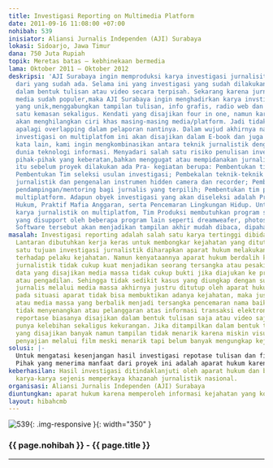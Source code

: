 ```yaml
---
title: Investigasi Reporting on Multimedia Platform
date: 2011-09-16 11:08:00 +07:00
nohibah: 539
inisiator: Aliansi Jurnalis Independen (AJI) Surabaya
lokasi: Sidoarjo, Jawa Timur
dana: 750 Juta Rupiah
topik: Meretas batas – kebhinekaan bermedia
lama: Oktober 2011 – Oktober 2012
deskripsi: 'AJI Surabaya ingin memproduksi karya investigasi jurnalisitik yang berbeda
  dari yang sudah ada. Selama ini yang investigasi yang sudah dilakukan ditampilkan
  dalam bentuk tulisan atau video secara terpisah. Sekarang karena jurnalisme new
  media sudah populer,maka AJI Surabaya ingin menghadirkan karya invstigasi jurnalistik
  yang unik,menggabungkan tampilan tulisan, info grafis, radio web dan video dalam
  satu kemasan sekaligus. Kendati yang disajikan four in one, namun karya ini tidak
  akan menghilangkan ciri khas masing-masing media/platform. Jadi tidak akan ada pengulangan
  apalagi overlapping dalam pelaporan nantinya. Dalam wujud akhirnya nanti, laporan
  investigasi on multiplatfom ini akan disajikan dalam E-book dan juga website. Dengan
  kata lain, kami ingin mengkombinasikan antara teknik jurnalistik dengan kemajuan
  dunia teknologi informasi. Menyadari salah satu risiko penulisan investigasi ada
  pihak-pihak yang keberatan,bahkan menggugat atau mempidanakan jurnalis. Oleh karena
  itu sebelum proyek dilakukan ada Pra- kegiatan berupa: Pembentukan tim advokasi;
  Pembentukan Tim seleksi usulan investigasi; Pembekalan teknik-teknik investigasi
  jurnalistik dan pengenalan instrumen hidden camera dan recorder; Pembentukan tim
  pendampingan/mentoring bagi jurnalis yang terpilih; Pembentukan tim produksi media
  multiplatform. Adapun obyek investigasi yang akan diseleksi adalah Praktik Mafia
  Hukum, Praktif Mafia Anggaran, serta Pencemaran Lingkungan Hidup. Untuk membuat
  karya jurnalistik on multiplatfom, Tim Produksi membutuhkan program software macromediaflash
  yang disupport oleh beberapa program lain seperti dreamweafer, photoshop serta primiere.
  Software tersebut akan menjadikan tampilan akhir mudah dibaca, dipahami dan atraktif.'
masalah: Investigasi reporting adalah salah satu karya tertinggi dibidang jurnalistik.
  Lantaran dibutuhkan kerja keras untuk membongkar kejahatan yang ditutupi. Salah
  satu tujuan investigasi jurnalistik diharapkan aparat hukum melakukan tindakan tegas
  terhadap pelaku kejahatan. Namun kenyataannya aparat hukum berdalih karya investigasi
  jurnalistik tidak cukup kuat menjadikan seorang tersangka atau pesakitan. Faktornya
  data yang disajikan media massa tidak cukup bukti jika diajukan ke proses penyidikan
  atau pengadilan. Sehingga tidak sedikit kasus yang diungkap dengan susah payah oleh
  jurnalis melalui media massa akhirnya justru ditutup oleh aparat hukum.  Celakanya,
  pada situasi aparat tidak bisa membuktikan adanya kejahatan, maka justru penulis
  atau media massa yang berbalik menjadi tersangka pencemaran nama baik, perbuatan
  tidak menyenangkan atau pelanggaran atas informasi transaksi elektronik (ITE). Investigasi
  reportase biasanya disajikan dalam bentuk tulisan saja atau video saja. Masing-masing
  punya kelebihan sekaligus kekurangan. Jika ditampilkan dalam bentuk tulisan, informasi
  yang disajikan banyak namun tampilan tidak menarik karena miskin visualisasi. Sebaliknya,
  penyajian melalui film meski menarik tapi belum banyak mengungkap kejahatan konspirasi.
solusi: |-
  Untuk mengatasi kesenjangan hasil investigasi repotase tulisan dan film maka memproduksi investigasi reportase yang ditampilkan secara multiplatform sekaligus. Membekali jurnalis dengan instrumen berteknologi untuk melakukan pengambilan gambar atau suara secara tersembunyi dan kemudian dijadikan sebagai alat bukti menjerat pelaku kejaahtan. Untuk mengantisipasi gugatan hukum oleh pihak-pihak yang merasa dirugikan atas karya investigasi jurnalistik itu maka dibentuk tim advokasi dan mentor.
  Pihak yang menerima manfaat dari proyek ini adalah aparat hukum karena memperoleh informasi kejahatan yang komprehensif dan bisa dijadikan bukti awal yang cukup untuk melakukan tindakan hukyum yang tegas bagi pelaku kejahatan. Masyarakat juga mendapatkan manfaat karena bisa meikmati informasi penting sekaligus sajian yang unik dan dapat memberi inspirasi tentang media massa multi platfrom.
keberhasilan: Hasil investigasi ditindaklanjuti oleh aparat hukum dan bermunculan
  karya-karya sejenis memperkaya khazanah jurnalistik nasional.
organisasi: Aliansi Jurnalis Independen (AJI) Surabaya
diuntungkan: aparat hukum karena memperoleh informasi kejahatan yang komprehensif dan bisa dijadikan bukti awal yang cukup untuk melakukan tindakan hukyum yang tegas bagi pelaku kejahatan. Masyarakat juga mendapatkan manfaat karena bisa meikmati informasi penting sekaligus sajian yang unik dan dapat memberi inspirasi tentang media massa multi platfrom.
layout: hibahcmb
---
```


![539](/static/img/hibahcmb/539.png){: .img-responsive }{: width="350" }

### {{ page.nohibah }} - {{ page.title }}

---
